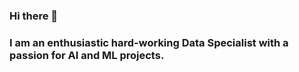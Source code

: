 ### Hi there 👋

### I am an enthusiastic hard-working Data Specialist with a passion for AI and ML projects.

<!--
**leandromercanti/leandromercanti** is a ✨ _special_ ✨ repository because its `README.md` (this file) appears on your GitHub profile.
